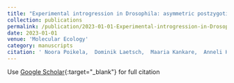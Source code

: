 ```yaml
---
title: "Experimental introgression in Drosophila: asymmetric postzygotic isolation associated with chromosomal inversions and an incompatibility locus on the X chromosome"
collection: publications
permalink: /publication/2023-01-01-Experimental-introgression-in-Drosophila-asymmetric-postzygotic-isolation-associated-with-chromosomal-inversions-and-an-incompatibility-locus-on-the-X-chromosome
date: 2023-01-01
venue: 'Molecular Ecology'
category: manuscripts
citation: ' Noora Poikela,  Dominik Laetsch,  Maaria Kankare,  Anneli Hoikkala,  Konrad Lohse, &quot;Experimental introgression in Drosophila: asymmetric postzygotic isolation associated with chromosomal inversions and an incompatibility locus on the X chromosome.&quot; Molecular Ecology, 2023.'
---
```

Use [Google Scholar](https://scholar.google.com/scholar?q=Experimental+introgression+in+Drosophila:+asymmetric+postzygotic+isolation+associated+with+chromosomal+inversions+and+an+incompatibility+locus+on+the+X+chromosome){:target="_blank"} for full citation